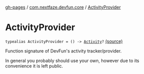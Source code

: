 [gh-pages](../index.md) / [com.nextfaze.devfun.core](index.md) / [ActivityProvider](./-activity-provider.md)

# ActivityProvider

`typealias ActivityProvider = () -> `[`Activity`](https://developer.android.com/reference/android/app/Activity.html)`?` [(source)](https://github.com/NextFaze/dev-fun/tree/master/devfun/src/main/java/com/nextfaze/devfun/core/ActivityTracking.kt#L17)

Function signature of DevFun's activity tracker/provider.

In general you probably should use your own, however due to its convenience it is left public.

